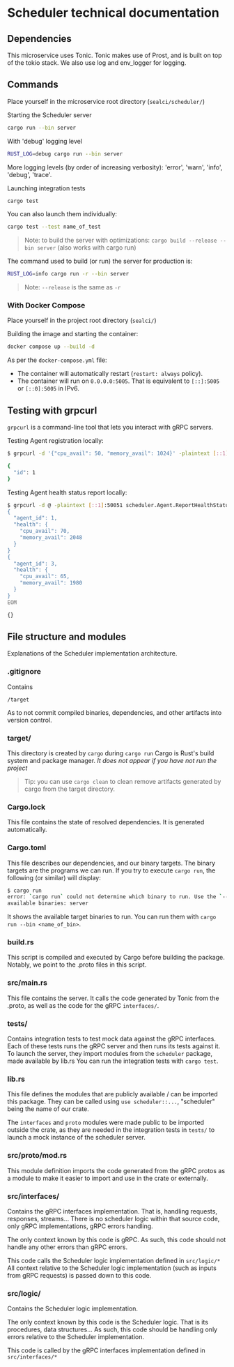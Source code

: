 # Scheduler technical documentation

## Dependencies

This microservice uses Tonic. Tonic makes use of Prost, and is built on top of the tokio stack.
We also use log and env_logger for logging.

## Commands

Place yourself in the microservice root directory (`sealci/scheduler/`)

Starting the Scheduler server

```bash
cargo run --bin server
```

With 'debug' logging level

```bash
RUST_LOG=debug cargo run --bin server 
```

More logging levels (by order of increasing verbosity): 'error', 'warn', 'info', 'debug', 'trace'.

Launching integration tests

```bash
cargo test
```

You can also launch them individually:

```bash
cargo test --test name_of_test
```

> Note: to build the server with optimizations: `cargo build --release --bin server` (also works with cargo run)

The command used to build (or run) the server for production is:

```bash
RUST_LOG=info cargo run -r --bin server 
```

> Note: `--release` is the same as `-r`

### With Docker Compose

Place yourself in the project root directory (`sealci/`)

Building the image and starting the container:
```bash
docker compose up --build -d
```

As per the `docker-compose.yml` file:
- The container will automatically restart (`restart: always` policy).
- The container will run on `0.0.0.0:5005`. That is equivalent to `[::]:5005` or `[::0]:5005` in IPv6.

## Testing with grpcurl

`grpcurl` is a command-line tool that lets you interact with gRPC servers.

Testing Agent registration locally:

```bash
$ grpcurl -d '{"cpu_avail": 50, "memory_avail": 1024}' -plaintext [::1]:50051 scheduler.Agent.RegisterAgent

{
  "id": 1
}
```

Testing Agent health status report locally:

```bash
$ grpcurl -d @ -plaintext [::1]:50051 scheduler.Agent.ReportHealthStatus <<EOM
{
  "agent_id": 1,
  "health": {
    "cpu_avail": 70,
    "memory_avail": 2048
  }
}
{
  "agent_id": 3,
  "health": {
    "cpu_avail": 65,
    "memory_avail": 1980
  }
}
EOM

{}
```

## File structure and modules

Explanations of the Scheduler implementation architecture.

### .gitignore

Contains

```.gitignore
/target
```

As to not commit compiled binaries, dependencies, and other artifacts into version control.

### target/

This directory is created by `cargo` during `cargo run`
Cargo is Rust's build system and package manager.
*It does not appear if you have not run the project*

> Tip: you can use `cargo clean` to clean remove artifacts generated by cargo from the target directory.

### Cargo.lock

This file contains the state of resolved dependencies. It is generated automatically.

### Cargo.toml

This file describes our dependencies, and our binary targets.
The binary targets are the programs we can run.
If you try to execute `cargo run`, the following (or similar) will display:

```bash
$ cargo run
error: `cargo run` could not determine which binary to run. Use the `--bin` option to specify a binary, or the `default-run` manifest key.
available binaries: server
```

It shows the available target binaries to run. You can run them with `cargo run --bin <name_of_bin>`.

### build.rs

This script is compiled and executed by Cargo before building the package.
Notably, we point to the .proto files in this script.

### src/main.rs

This file contains the server.
It calls the code generated by Tonic from the .proto, as well as the code for the gRPC `interfaces/`.

### tests/

Contains integration tests to test mock data against the gRPC interfaces.
Each of these tests runs the gRPC server and then runs its tests against it. To launch the server, they import modules from the `scheduler` package, made available by lib.rs
You can run the integration tests with `cargo test`.

### lib.rs

This file defines the modules that are publicly available / can be imported this package.
They can be called using `use scheduler::...`, "scheduler" being the name of our crate.

The `interfaces` and `proto` modules were made public to be imported outside the crate, as they are needed in the integration tests in `tests/` to launch a mock instance of the scheduler server.

### src/proto/mod.rs

This module definition imports the code generated from the gRPC protos as a module to make it easier to import and use in the crate or externally.

### src/interfaces/

Contains the gRPC interfaces implementation.
That is, handling requests, responses, streams...
There is no scheduler logic within that source code, only gRPC implementations, gRPC errors handling.

The only context known by this code is gRPC.
As such, this code should not handle any other errors than gRPC errors.

This code calls the Scheduler logic implementation defined in `src/logic/*`
All context relative to the Scheduler logic implementation (such as inputs from gRPC requests) is passed down to this code.

### src/logic/

Contains the Scheduler logic implementation.

The only context known by this code is the Scheduler logic. That is its procedures, data structures...
As such, this code should be handling only errors relative to the Scheduler implementation.

This code is called by the gRPC interfaces implementation defined in `src/interfaces/*`
